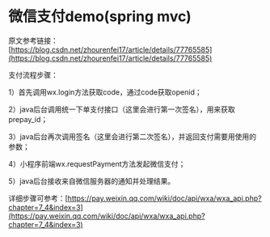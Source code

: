# 微信支付demo(spring mvc)

原文参考链接： [https://blog.csdn.net/zhourenfei17/article/details/77765585](https://blog.csdn.net/zhourenfei17/article/details/77765585)

支付流程步骤：

1）首先调用wx.login方法获取code，通过code获取openid；

2）java后台调用统一下单支付接口（这里会进行第一次签名），用来获取prepay_id；

3）java后台再次调用签名（这里会进行第二次签名），并返回支付需要用使用的参数；

4）小程序前端wx.requestPayment方法发起微信支付；

5）java后台接收来自微信服务器的通知并处理结果。

详细步骤可参考：[https://pay.weixin.qq.com/wiki/doc/api/wxa/wxa_api.php?chapter=7_4&index=3](https://pay.weixin.qq.com/wiki/doc/api/wxa/wxa_api.php?chapter=7_4&index=3)

